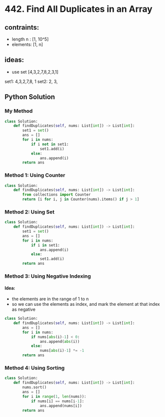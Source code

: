 # 442. Find All Duplicates in an Array

## contraints:
- length n : [1, 10^5]
- elements: [1, n]

## ideas:
- use set
[4,3,2,7,8,2,3,1]

set1: 4,3,2,7,8, 1
set2: 2, 3,

## Python Solution

### My Method
```python
class Solution:
    def findDuplicates(self, nums: List[int]) -> List[int]:
        set1 = set()
        ans = []
        for i in nums:
            if i not in set1:
                set1.add(i)
            else:
                ans.append(i)
        return ans
```

### Method 1: Using Counter
```python
class Solution:
    def findDuplicates(self, nums: List[int]) -> List[int]:
        from collections import Counter
        return [i for i, j in Counter(nums).items() if j > 1]
```

### Method 2: Using Set
```python
class Solution:
    def findDuplicates(self, nums: List[int]) -> List[int]:
        set1 = set()
        ans = []
        for i in nums:
            if i in set1:
                ans.append(i)
            else:
                set1.add(i)
        return ans
```

### Method 3: Using Negative Indexing
#### Idea:
- the elements are in the range of 1 to n
- so we can use the elements as index, and mark the element at that index as negative
```python
class Solution:
    def findDuplicates(self, nums: List[int]) -> List[int]:
        ans = []
        for i in nums:
            if nums[abs(i)-1] < 0:
                ans.append(abs(i))
            else:
                nums[abs(i)-1] *= -1
        return ans
```

### Method 4: Using Sorting
```python
class Solution:
    def findDuplicates(self, nums: List[int]) -> List[int]:
        nums.sort()
        ans = []
        for i in range(1, len(nums)):
            if nums[i] == nums[i-1]:
                ans.append(nums[i])
        return ans
```

